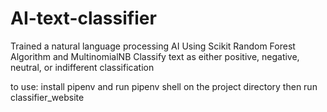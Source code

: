 # AI-text-classifier
Trained a natural language processing AI Using Scikit Random Forest Algorithm and MultinomialNB
Classify text as either positive, negative, neutral, or indifferent classification

to use: 
install pipenv and run pipenv shell on the project directory
then run classifier_website
